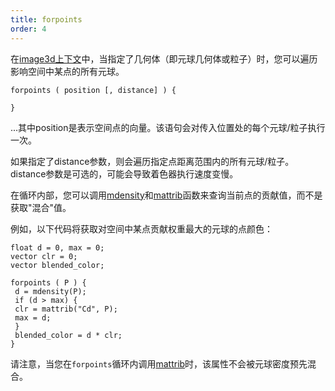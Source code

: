 ```yaml
---
title: forpoints
order: 4
---
```

在[image3d上下文](../contexts/image3d.html "已废弃。编写与i3dgen程序配合使用的程序来生成3D纹理")中，当指定了几何体（即元球几何体或粒子）时，您可以遍历影响空间中某点的所有元球。

```vex
forpoints ( position [, distance] ) {

}

```

...其中position是表示空间点的向量。该语句会对传入位置处的每个元球/粒子执行一次。

如果指定了distance参数，则会遍历指定点距离范围内的所有元球/粒子。distance参数是可选的，可能会导致着色器执行速度变慢。

在循环内部，您可以调用[mdensity](/zh-cn/houdini-vex/point-clouds-and-3d-images/mdensity "如果向i3dgen指定了元球几何体，则返回元球场的密度")和[mattrib](/zh-cn/houdini-vex/point-clouds-and-3d-images/mattrib "如果向i3dgen指定了元球几何体，则返回元球点属性的值")函数来查询当前点的贡献值，而不是获取"混合"值。

例如，以下代码将获取对空间中某点贡献权重最大的元球的点颜色：

```vex
float d = 0, max = 0;
vector clr = 0;
vector blended_color;

forpoints ( P ) {
 d = mdensity(P);
 if (d > max) {
 clr = mattrib("Cd", P);
 max = d;
 }
 blended_color = d * clr;
}

```

请注意，当您在`forpoints`循环内调用[mattrib](/zh-cn/houdini-vex/point-clouds-and-3d-images/mattrib "如果向i3dgen指定了元球几何体，则返回元球点属性的值")时，该属性不会被元球密度预先混合。
